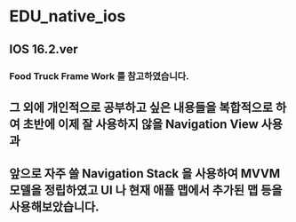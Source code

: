 # EDU_native_ios


## IOS 16.2.ver 
### Food Truck Frame Work 를 참고하였습니다.
## 그 외에 개인적으로 공부하고 싶은 내용들을 복합적으로 하여 초반에 이제 잘 사용하지 않을 Navigation View 사용과 
## 앞으로 자주 쓸 Navigation Stack 을 사용하여 MVVM 모델을 정립하였고 UI 나 현재 애플 맵에서 추가된 맵 등을 사용해보았습니다.
